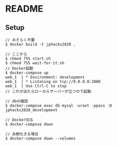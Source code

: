 # README

## Setup
```
// おそらく不要
$ docker build -t jphacks2020 .

// ここから
$ chmod 755 start.sh
$ chmod 755 wait-for-it.sh
// Docker起動
$ docker-compose up
web_1  | * Environment: development
web_1  | * Listening on tcp://0.0.0.0:3000
web_1  | Use Ctrl-C to stop
// これが出たらローカルサーバーが立つので起動

// dbの確認
$ docker-compose exec db mysql -uroot -ppass -D jphacks2020_development

// Docker切る
$ docker-compose down

// 永続化きる場合
$ docker-compose down --volumes
```
<!-- 
This README would normally document whatever steps are necessary to get the
application up and running.

Things you may want to cover:

* Ruby version

* System dependencies

* Configuration

* Database creation

* Database initialization

* How to run the test suite

* Services (job queues, cache servers, search engines, etc.)

* Deployment instructions

* ... -->
